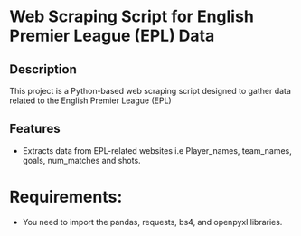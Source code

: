 # Web Scraping Script for English Premier League (EPL) Data

## Description
This project is a Python-based web scraping script designed to gather data related to the English Premier League (EPL) 

## Features
- Extracts data from EPL-related websites i.e Player_names, team_names, goals, num_matches and shots.

# Requirements:
- You need to import the pandas, requests, bs4, and openpyxl libraries.
